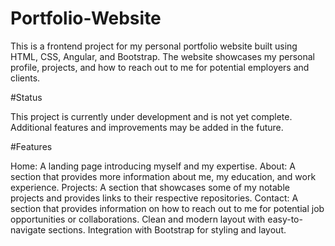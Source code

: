 # Portfolio-Website

This is a frontend project for my personal portfolio website built using HTML, CSS, Angular, and Bootstrap. The website showcases my personal profile, projects, and how to reach out to me for potential employers and clients.

#Status

This project is currently under development and is not yet complete. Additional features and improvements may be added in the future.

#Features

Home: A landing page introducing myself and my expertise.
About: A section that provides more information about me, my education, and work experience.
Projects: A section that showcases some of my notable projects and provides links to their respective repositories.
Contact: A section that provides information on how to reach out to me for potential job opportunities or collaborations.
Clean and modern layout with easy-to-navigate sections.
Integration with Bootstrap for styling and layout.




